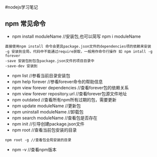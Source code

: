 #nodejs学习笔记
## npm 常见命令

+ npm install moduleName //安装包,也可以简写 npm i moduleName
``` nodejs
直接使用npm install 命令会更具package.json文件的dependencies项的依赖来安装
-g 安装到全局，代码中不能通过require获取，一般用作命令行操作 如 npm intall -g forever
-save 安装包到包含package.json文件的项目目录中
-save-dev 安装到
```
+ npm list //参看当前目录安装包
+ npm help forever //参看forever命令的帮助信息
+ npm view forever dependencies //查看forever包的依赖关系
+ npm view forever repository.url //查看forever包源文件地址
+ npm outdated //查看所有npm所有过期的包，需要更新
+ npm update moduleName //更新包
+ npm uninstall moduleName //卸载包
+ npm search moduleName //查看包是否存在
+ npm init //引导创建package.json文件
+ npm root //查看当前包安装的目录
``` nodejs
npm root -g //查看包全局安装的目录
```
+ npm -v //查看npm版本
